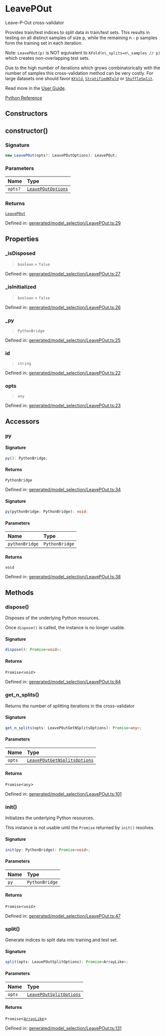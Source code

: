 # LeavePOut

Leave-P-Out cross-validator

Provides train/test indices to split data in train/test sets. This results in testing on all distinct samples of size p, while the remaining n - p samples form the training set in each iteration.

Note: `LeavePOut(p)` is NOT equivalent to `KFold(n\_splits=n\_samples // p)` which creates non-overlapping test sets.

Due to the high number of iterations which grows combinatorically with the number of samples this cross-validation method can be very costly. For large datasets one should favor [`KFold`](sklearn.model_selection.KFold.html#sklearn.model_selection.KFold "sklearn.model_selection.KFold"), [`StratifiedKFold`](sklearn.model_selection.StratifiedKFold.html#sklearn.model_selection.StratifiedKFold "sklearn.model_selection.StratifiedKFold") or [`ShuffleSplit`](sklearn.model_selection.ShuffleSplit.html#sklearn.model_selection.ShuffleSplit "sklearn.model_selection.ShuffleSplit").

Read more in the [User Guide](../cross_validation.html#leave-p-out).

[Python Reference](https://scikit-learn.org/stable/modules/generated/sklearn.model_selection.LeavePOut.html)

## Constructors

## constructor()

### Signature

```ts
new LeavePOut(opts?: LeavePOutOptions): LeavePOut;
```

### Parameters

| Name | Type |
| :------ | :------ |
| `opts?` | [`LeavePOutOptions`](../interfaces/LeavePOutOptions.md) |

### Returns

[`LeavePOut`](LeavePOut.md)

Defined in:  [generated/model\_selection/LeavePOut.ts:29](https://github.com/transitive-bullshit/scikit-learn-ts/blob/122b3c0/packages/sklearn/src/generated/model_selection/LeavePOut.ts#L29)

## Properties

### \_isDisposed

> `boolean`  = `false`

Defined in:  [generated/model\_selection/LeavePOut.ts:27](https://github.com/transitive-bullshit/scikit-learn-ts/blob/122b3c0/packages/sklearn/src/generated/model_selection/LeavePOut.ts#L27)

### \_isInitialized

> `boolean`  = `false`

Defined in:  [generated/model\_selection/LeavePOut.ts:26](https://github.com/transitive-bullshit/scikit-learn-ts/blob/122b3c0/packages/sklearn/src/generated/model_selection/LeavePOut.ts#L26)

### \_py

> `PythonBridge`

Defined in:  [generated/model\_selection/LeavePOut.ts:25](https://github.com/transitive-bullshit/scikit-learn-ts/blob/122b3c0/packages/sklearn/src/generated/model_selection/LeavePOut.ts#L25)

### id

> `string`

Defined in:  [generated/model\_selection/LeavePOut.ts:22](https://github.com/transitive-bullshit/scikit-learn-ts/blob/122b3c0/packages/sklearn/src/generated/model_selection/LeavePOut.ts#L22)

### opts

> `any`

Defined in:  [generated/model\_selection/LeavePOut.ts:23](https://github.com/transitive-bullshit/scikit-learn-ts/blob/122b3c0/packages/sklearn/src/generated/model_selection/LeavePOut.ts#L23)

## Accessors

### py

#### Signature

```ts
py(): PythonBridge;
```

#### Returns

`PythonBridge`

Defined in:  [generated/model\_selection/LeavePOut.ts:34](https://github.com/transitive-bullshit/scikit-learn-ts/blob/122b3c0/packages/sklearn/src/generated/model_selection/LeavePOut.ts#L34)

#### Signature

```ts
py(pythonBridge: PythonBridge): void;
```

#### Parameters

| Name | Type |
| :------ | :------ |
| `pythonBridge` | `PythonBridge` |

#### Returns

`void`

Defined in: [generated/model\_selection/LeavePOut.ts:38](https://github.com/transitive-bullshit/scikit-learn-ts/blob/122b3c0/packages/sklearn/src/generated/model_selection/LeavePOut.ts#L38)

## Methods

### dispose()

Disposes of the underlying Python resources.

Once `dispose()` is called, the instance is no longer usable.

#### Signature

```ts
dispose(): Promise<void>;
```

#### Returns

`Promise`\<`void`\>

Defined in:  [generated/model\_selection/LeavePOut.ts:84](https://github.com/transitive-bullshit/scikit-learn-ts/blob/122b3c0/packages/sklearn/src/generated/model_selection/LeavePOut.ts#L84)

### get\_n\_splits()

Returns the number of splitting iterations in the cross-validator

#### Signature

```ts
get_n_splits(opts: LeavePOutGetNSplitsOptions): Promise<any>;
```

#### Parameters

| Name | Type |
| :------ | :------ |
| `opts` | [`LeavePOutGetNSplitsOptions`](../interfaces/LeavePOutGetNSplitsOptions.md) |

#### Returns

`Promise`\<`any`\>

Defined in:  [generated/model\_selection/LeavePOut.ts:101](https://github.com/transitive-bullshit/scikit-learn-ts/blob/122b3c0/packages/sklearn/src/generated/model_selection/LeavePOut.ts#L101)

### init()

Initializes the underlying Python resources.

This instance is not usable until the `Promise` returned by `init()` resolves.

#### Signature

```ts
init(py: PythonBridge): Promise<void>;
```

#### Parameters

| Name | Type |
| :------ | :------ |
| `py` | `PythonBridge` |

#### Returns

`Promise`\<`void`\>

Defined in:  [generated/model\_selection/LeavePOut.ts:47](https://github.com/transitive-bullshit/scikit-learn-ts/blob/122b3c0/packages/sklearn/src/generated/model_selection/LeavePOut.ts#L47)

### split()

Generate indices to split data into training and test set.

#### Signature

```ts
split(opts: LeavePOutSplitOptions): Promise<ArrayLike>;
```

#### Parameters

| Name | Type |
| :------ | :------ |
| `opts` | [`LeavePOutSplitOptions`](../interfaces/LeavePOutSplitOptions.md) |

#### Returns

`Promise`\<[`ArrayLike`](../types/ArrayLike.md)\>

Defined in:  [generated/model\_selection/LeavePOut.ts:131](https://github.com/transitive-bullshit/scikit-learn-ts/blob/122b3c0/packages/sklearn/src/generated/model_selection/LeavePOut.ts#L131)
